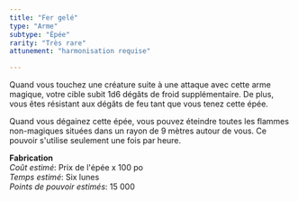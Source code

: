 ```yaml
---
title: "Fer gelé"
type: "Arme"
subtype: "Épée"
rarity: "Très rare"
attunement: "harmonisation requise"

---
```

Quand vous touchez une créature suite à une attaque avec cette arme magique, votre cible subit 1d6 dégâts de froid supplémentaire. De plus, vous êtes résistant aux dégâts de feu tant que vous tenez cette épée.  

Quand vous dégainez cette épée, vous pouvez éteindre toutes les flammes non-magiques situées dans un rayon de 9 mètres autour de vous. Ce pouvoir s'utilise seulement une fois par heure.  

**Fabrication**  
*Coût estimé*: Prix de l'épée x 100 po    
*Temps estimé*: Six lunes  
*Points de pouvoir estimés*: 15 000      
